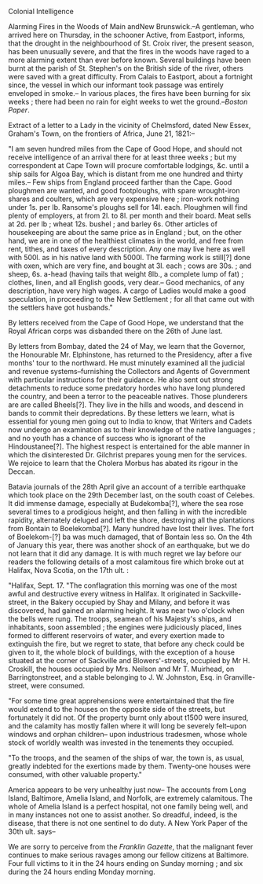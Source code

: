 Colonial IntelligenceAlarming Fires in the Woods of Main andNew Brunswick.–A gentleman, who arrived
                    here on Thursday, in the schooner Active, from Eastport, informs, that the drought in the neighbourhood of St. Croix river, the
                    present season, has been unusually severe, and that the fires in the woods
                    have raged to a more alarming extent than ever before known. Several buildings have been burnt at the parish of St.
                    Stephen's on the British side of the river, others were saved with a
                    great difficulty. From Calais to Eastport, about a fortnight since, the
                    vessel in which our informant took passage was entirely
                    enveloped in smoke.– In various places, the fires have been burning
                    for six weeks ; there had been no rain for eight weeks to wet the
                        ground.–*Boston Paper*.Extract of a letter to a Lady in the vicinity of Chelmsford, dated New
                    Essex, Graham's Town, on the frontiers of Africa, June 21,
                    1821:–"I am seven hundred miles from the Cape of Good Hope, and should not receive
                    intelligence of an arrival there for at least three weeks ; but my correspondent at Cape Town will procure comfortable lodgings,
                    &c. until a ship sails for Algoa Bay, which is distant from me one
                    hundred and thirty miles.– Few ships from England proceed farther
                    than the Cape. Good ploughmen are wanted, and good footploughs, with spare wrought-iron shares and coulters, which are very
                    expensive here ; iron-work nothing under 1s. per lb. Ransome's ploughs sell
                    for 14l. each. Ploughmen will find plenty of employers, at from 2l. to
                    8l. per month and their board. Meat sells at 2d. per lb ; wheat 12s. bushel
                    ; and barley 6s. Other articles of housekeeping are about the
                    same price as in England ; but, on the other hand, we are in one of
                    the healthiest climates in the world, and free from rent, tithes, and taxes
                    of every description. Any one may live here as well with 500l.
                    as in his native land with 5000l. The farming work is still[?] done
                    with oxen, which are very fine, and bought at 3l. each ; cows are 30s. ;
                    and sheep, 6s. a-head (having tails that weight 8lb., a complete
                    lump of fat) ; clothes, linen, and all English goods, very dear.–
                    Good mechanics, of any description, have very high wages. A cargo of
                    Ladies would make a good speculation, in proceeding to the New
                    Settlement ; for all that came out with the settlers have got
                    husbands."By letters received from the Cape of Good Hope, we understand that the Royal
                    African corps was disbanded there on the 26th of June last.By letters from Bombay, dated the 24 of May, we learn that the Governor, the
                    Honourable Mr. Elphinstone, has returned to the Presidency,
                    after a five months' tour to the northward. He must minutely examined
                    all the judicial and revenue systems–furnishing the
                    Collectors and Agents of Government with particular instructions
                    for their guidance. He also sent out strong detachments to reduce some
                    predatory hordes who have long plundered the country, and been a terror to the peaceable natives. Those plunderers are are
                    called Bheels[?]. They live in the hills and woods, and descend in bands to
                    commit their depredations. By these letters we learn, what is essential for
                    young men going out to India to know, that Writers and Cadets now
                    undergo an examination as to their knowledge of the native languages ; and
                    no youth has a chance of success who is ignorant of the Hindoustanee[?].
                    The highest respect is entertained for the able manner in which the
                    disinterested Dr. Gilchrist prepares young men for the services. We rejoice
                    to learn that the Cholera Morbus has abated its rigour in the Deccan.Batavia journals of the 28th April give an account of a terrible earthquake
                    which took place on the 29th December last, on the south coast of Celebes.
                    It did immense damage, especially at Budekomba[?], where the sea rose
                    several times to a prodigious height, and then falling in with the
                    incredible rapidity, alternately deluged and left the shore, destroying all
                    the plantations from Bontain to Boelekomba[?]. Many hundred
                    have lost their lives. The fort of Boelekom-[?] ba was much damaged,
                    that of Bontain less so. On the 4th of January this year, there was another
                    shock of an earthquake, but we do not learn that it did any damage. It is with much regret we lay before our readers the following details
                    of a most calamitous fire which broke out at Halifax, Nova Scotia, on the
                    17th ult. :"Halifax, Sept. 17. "The conflagration this
                    morning was one of the most awful and destructive every witness in Halifax.
                    It originated in Sackville-street, in the Bakery occupied
                    by Shay and Milany, and before it was discovered, had gained an
                    alarming height. It was near two o'clock when the bells were rung. The
                    troops, seamean of his Majesty's ships, and inhabitants, soon
                        assembled ; the engines were judiciously placed, lines
                    formed to different reservoirs of water, and every exertion
                    made to extinguish the fire, but we regret to state, that before any check
                    could be given to it, the whole block of buildings, with the exception of a
                    house situated at the corner of Sackville and Blowers'-streets,
                    occupied by Mr H. Croskill, the houses occupied by Mrs. Neilson and Mr
                    T. Muirhead, on Barringtonstreet, and a stable belonging to J.
                    W. Johnston, Esq. in Granville-street, were consumed."For some time great apprehensions were entertaintained that the
                    fire would extend to the houses on the opposite side of the
                    streets, but fortunately it did not. Of the property burnt only about t1500
                    were insured, and the calamity has mostly fallen where it will long be
                    severely felt–upon windows and orphan children– upon
                    industrious tradesmen, whose whole stock of worldly wealth was invested in
                    the tenements they occupied."To the troops, and the seamen of the ships of war, the town is, as usual,
                    greatly indebted for the exertions made by them. Twenty-one houses were
                    consumed, with other valuable property."America appears to be very unhealthy just now– The accounts from Long
                    Island, Baltimore, Amelia Island, and Norfolk, are extremely calamitous.
                    The whole of Amelia Island is a perfect hospital, not one family being
                    well, and in many instances not one to assist another. So dreadful, indeed,
                    is the disease, that there is not one sentinel to do duty. A New York
                    Paper of the 30th ult. says–We are sorry to perceive from the *Franklin Gazette*,
                    that the malignant fever continues to make serious ravages
                    among our fellow citizens at Baltimore. Four full victims to it in the 24
                    hours ending on Sunday morning ; and six during the 24 hours ending Monday
                    morning.